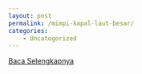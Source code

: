 ```yaml
---
layout: post
permalink: /mimpi-kapal-laut-besar/
categories:
    - Uncategorized
---
```


[Baca Selengkapnya](/10)